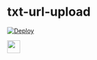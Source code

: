 # txt-url-upload

[![Deploy](https://www.herokucdn.com/deploy/button.svg)](https://heroku.com/deploy?template=https://github.com/Theamitkumarsaini/ankushtxt)


<a href="https://heroku.com/deploy?template=https://github.com/Theamitkumarsaini/ankushtxt">
     <img height="30px" src="https://img.shields.io/badge/Deploy%20To%20Heroku-blueviolet?style=for-the-badge&logo=heroku">
  </a>

